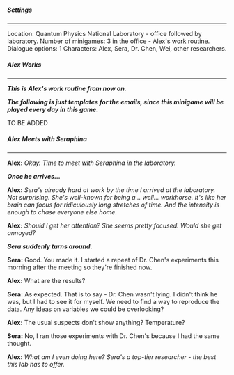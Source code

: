 ##### Settings
---
Location: Quantum Physics National Laboratory - office followed by laboratory.
Number of minigames: 3 in the office - Alex's work routine.
Dialogue options: 1
Characters: Alex, Sera, Dr. Chen, Wei, other researchers.

##### Alex Works
---
***This is Alex's work routine from now on.***

***The following is just templates for the emails, since this minigame will be played every day in this game.***

TO BE ADDED

##### Alex Meets with Seraphina
---
**Alex:** *Okay. Time to meet with Seraphina in the laboratory.*

***Once he arrives...***

**Alex:** *Sera's already hard at work by the time I arrived at the laboratory. Not surprising. She's well-known for being a... well... workhorse. It's like her brain can focus for ridiculously long stretches of time. And the intensity is enough to chase everyone else home.*

**Alex:** *Should I get her attention? She seems pretty focused. Would she get annoyed?*

***Sera suddenly turns around.***

**Sera:** Good. You made it. I started a repeat of Dr. Chen's experiments this morning after the meeting so they're finished now.

**Alex:** What are the results?

**Sera:** As expected. That is to say - Dr. Chen wasn't lying. I didn't think he was, but I had to see it for myself. We need to find a way to reproduce the data. Any ideas on variables we could be overlooking?

**Alex:** The usual suspects don't show anything? Temperature?

**Sera:** No, I ran those experiments with Dr. Chen's because I had the same thought.

**Alex:** *What am I even doing here? Sera's a top-tier researcher - the best this lab has to offer.*